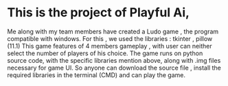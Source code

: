 # This is the project of Playful Ai, 
Me along with my team members have created a Ludo game , the program compatible with windows.
For this , we used the libraries : tkinter , pillow (11.1)
This game features of 4 members gameplay , with user can neither select the number of players of his choice.
The game runs on python source code, with the specific libraries mention above, along with .img files necessary for game UI.
So anyone can download the source file , install the required libraries in the terminal (CMD) and can play the game.
